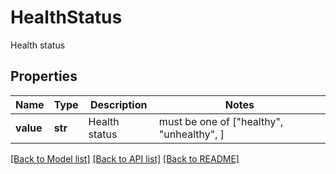 # HealthStatus

Health status

## Properties
Name | Type | Description | Notes
------------ | ------------- | ------------- | -------------
**value** | **str** | Health status |  must be one of ["healthy", "unhealthy", ]

[[Back to Model list]](../README.md#documentation-for-models) [[Back to API list]](../README.md#documentation-for-api-endpoints) [[Back to README]](../README.md)


